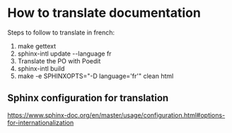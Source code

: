 # How to translate documentation

Steps to follow to translate in french:

1. make gettext
2. sphinx-intl update --language fr
3. Translate the PO with Poedit
4. sphinx-intl build
5. make -e SPHINXOPTS="-D language='fr'" clean html

## Sphinx configuration for translation

https://www.sphinx-doc.org/en/master/usage/configuration.html#options-for-internationalization
